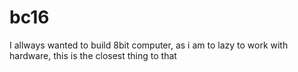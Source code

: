 # bc16
I allways wanted to build 8bit computer, as i am to lazy to work with hardware, this is the closest thing to that
